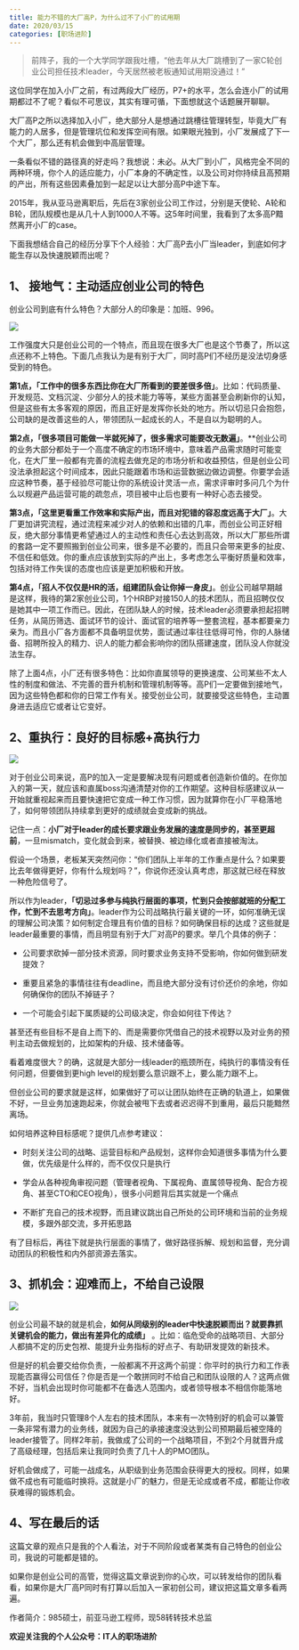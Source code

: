 ```yaml
---
title: 能力不错的大厂高P，为什么过不了小厂的试用期
date: 2020/03/15
categories: [职场进阶]
---
```


> 前阵子，我的一个大学同学跟我吐槽，“他去年从大厂跳槽到了一家C轮创业公司担任技术leader，今天居然被老板通知试用期没通过！”

这位同学在加入小厂之前，有过两段大厂经历，P7+的水平，怎么会连小厂的试用期都过不了呢？看似不可思议，其实有理可循，下面想就这个话题展开聊聊。

<!-- more -->

大厂高P之所以选择加入小厂，绝大部分人是想通过跳槽往管理转型，毕竟大厂有能力的人居多，但是管理坑位和发挥空间有限。如果眼光独到，小厂发展成了下一个大厂，那么还有机会做到中高层管理。

一条看似不错的路径真的好走吗？我想说：未必。从大厂到小厂，风格完全不同的两种环境，你个人的适应能力，小厂本身的不确定性，以及公司对你持续且高预期的产出，所有这些因素叠加到一起足以让大部分高P中途下车。

2015年，我从亚马逊离职后，先后在3家创业公司工作过，分别是天使轮、A轮和B轮，团队规模也是从几十人到1000人不等。这5年时间里，我看到了太多高P黯然离开小厂的case。

下面我想结合自己的经历分享下个人经验：大厂高P去小厂当leader，到底如何才能生存以及快速脱颖而出呢？


## 1、 接地气：主动适应创业公司的特色

创业公司到底有什么特色？大部分人的印象是：加班、996。

![](https://oscimg.oschina.net/oscnet/0da878a8-912b-43c0-8a07-6ce166792204.jpg)


工作强度大只是创业公司的一个特点，而且现在很多大厂也是这个节奏了，所以这点还称不上特色。下面几点我认为是有别于大厂，同时高P们不经历是没法切身感受到的特色。

**第1点，「工作中的很多东西比你在大厂所看到的要差很多倍」**。比如：代码质量、开发规范、文档沉淀、少部分人的技术能力等等，某些方面甚至会刷新你的认知，但是这些有太多客观的原因，而且正好是发挥你长处的地方。所以切忌只会抱怨，公司缺的是改善这些的人，带领团队一起成长的人，不是自以为聪明的人。  

  

**第2点，「很多项目可能做一半就死掉了，很多需求可能要改无数遍」**。**创业公司的业务大部分都处于一个高度不确定的市场环境中，意味着产品需求随时可能变化，在大厂里一般都有完善的流程去做充足的市场分析和收益预估，但是创业公司没法承担起这个时间成本，因此只能跟着市场和运营数据边做边调整。你要学会适应这种节奏，基于经验尽可能让你的系统设计灵活一点，需求评审时多问几个为什么以规避产品运营可能的疏忽点，项目被中止后也要有一种好心态去接受。

  

**第3点，「这里更看重工作效率和实际产出，而且对犯错的容忍度远高于大厂」**。大厂更加讲究流程，通过流程来减少对人的依赖和出错的几率，而创业公司正好相反，绝大部分事情更希望通过人的主动性和责任心去达到高效，所以大厂那些所谓的套路一定不要照搬到创业公司来，很多是不必要的，而且只会带来更多的扯皮、不信任和低效。你的重点应该放到实际的产出上，多考虑怎么平衡好质量和效率，包括对待工作失误的态度也应该是更加积极和开放。

  

**第4点，「招人不仅仅是HR的活，组建团队会让你掉一身皮」**。创业公司越早期越是这样，我待的第2家创业公司，1个HRBP对接150人的技术团队，而且招聘仅仅是她其中一项工作而已。因此，在团队缺人的时候，技术leader必须要承担起招聘任务，从简历筛选、面试环节的设计、面试官的培养等一整套流程，基本都要亲力亲为。而且小厂各方面都不具备明显优势，面试通过率往往低得可怜，你的人脉储备、招聘所投入的精力、识人的能力都会影响你的团队搭建速度，团队没人你就没法生存。


除了上面4点，小厂还有很多特色：比如你直属领导的更换速度、公司某些不太人性的制度和做法、不完善的晋升机制和管理机制等等。高P们一定要做到接地气，因为这些特色都和你的日常工作有关。接受创业公司，就要接受这些特色，主动置身进去适应它或者让它变好。

  

## 2、重执行：良好的目标感+高执行力

![](https://oscimg.oschina.net/oscnet/c4ac3253-ec0f-4d7d-996c-4b2e4a0044e7.jpg)

对于创业公司来说，高P的加入一定是要解决现有问题或者创造新价值的。在你加入的第一天，就应该和直属boss沟通清楚对你的工作期望。这种目标感建议从一开始就重视起来而且要快速把它变成一种工作习惯，因为就算你在小厂平稳落地了，如何带领团队持续拿到更好的成绩就会变成新的挑战。

记住一点：**小厂对于leader的成长要求跟业务发展的速度是同步的，甚至更超前**，一旦mismatch，变化就会到来，被替换、被边缘化或者直接被淘汰。


假设一个场景，老板某天突然问你：“你们团队上半年的工作重点是什么？如果要比去年做得更好，你有什么规划吗？”，你说你还没认真考虑，那这就已经在释放一种危险信号了。

所以作为leader，**「切忌过多参与纯执行层面的事项，忙到只会按部就班的分配工作，忙到不去思考方向」**。leader作为公司战略执行最关键的一环，如何准确无误的理解公司决策？如何制定合理且有价值的目标？如何确保目标的达成？这些就是leader最重要的事情，而且明显有别于大厂对高P的要求。举几个具体的例子：

-   公司要求砍掉一部分技术资源，同时要求业务支持不受影响，你如何做到研发提效？
    
-   重要且紧急的事情往往有deadline，而且绝大部分没有讨价还价的余地，你如何确保你的团队不掉链子？
    
-   一个可能会引起下属质疑的公司级决定，你会如何往下传达？    

甚至还有些目标不是自上而下的、而是需要你凭借自己的技术视野以及对业务的预判主动去做规划的，比如架构的升级、技术储备等。

看着难度很大？的确，这就是大部分一线leader的瓶颈所在，纯执行的事情没有任何问题，但要做到更high level的规划要么意识跟不上，要么能力跟不上。

但创业公司的要求就是这样，如果做好了可以让团队始终在正确的轨道上，如果做不好，一旦业务加速跑起来，你就会被甩下去或者迟迟得不到重用，最后只能黯然离场。


如何培养这种目标感呢？提供几点参考建议：

-   时刻关注公司的战略、运营目标和产品规划，这样你会知道很多事情为什么要做，优先级是什么样的，而不仅仅只是执行
    
-   学会从各种视角审视问题（管理者视角、下属视角、直属领导视角、配合方视角、甚至CTO和CEO视角），很多小问题背后其实就是一个痛点
    
-   不断扩充自己的技术视野，而且建议跳出自己所处的公司环境和当前的业务规模，多跟外部交流，多开拓思路
    

有了目标后，再往下就是执行层面的事情了，做好路径拆解、规划和监督，充分调动团队的积极性和内外部资源去落实。


## 3、抓机会：迎难而上，不给自己设限

![](https://oscimg.oschina.net/oscnet/5ae3946a-2cfe-4c66-bf94-bf594bd631e8.jpg)

创业公司最不缺的就是机会，**如何从同级别的leader中快速脱颖而出？就要靠抓关键机会的能力，做出有差异化的成绩」** 。比如：临危受命的战略项目、大部分人都搞不定的历史包袱、能提升业务指标的好点子、有助研发提效的新技术。

但是好的机会要交给你负责，一般都离不开这两个前提：你平时的执行力和工作表现能否赢得公司信任？你是否是一个敢拼同时不给自己和团队设限的人？这两点做不好，当机会出现时你可能都不在备选人范围内，或者领导根本不相信你能落地好。

3年前，我当时只管理8个人左右的技术团队，本来有一次特别好的机会可以兼管一条非常有潜力的业务线，就因为自己的承接速度没达到公司预期最后被空降的leader接管了。同样2年前，我做成了公司的一个战略项目，不到2个月就晋升成了高级经理，包括后来让我同时负责了几十人的PMO团队。  

好机会做成了，可能一战成名，从职级到业务范围会获得更大的授权。同样，如果做不成也有可能临时换将。这就是小厂的魅力，但是无论成或者不成，都能让你收获难得的锻炼机会。


## 4、写在最后的话

这篇文章的观点只是我的个人看法，对于不同阶段或者某类有自己特色的创业公司，我说的可能都是错的。

如果你是创业公司的高管，觉得这篇文章说到你的心坎，可以转发给你的团队看看，如果你是大厂高P同时有打算以后加入一家初创公司，建议把这篇文章多看两遍。


作者简介：985硕士，前亚马逊工程师，现58转转技术总监

**欢迎关注我的个人公众号：IT人的职场进阶**

  
